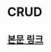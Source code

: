 # CRUD


## [본문 링크](https://github.com/YoonSeok-Heo/TIL/blob/main/Data%20Base/NoSQL/MongoDB/CRUD.md)

